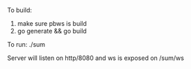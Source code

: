 To build:

1. make sure pbws is build
2. go generate && go build

To run:
./sum

Server will listen on http/8080 and ws is exposed on /sum/ws

